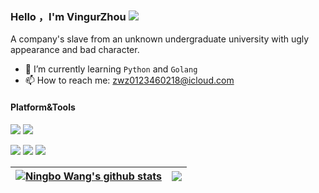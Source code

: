 ### Hello ，I'm VingurZhou               ![](https://komarev.com/ghpvc/?username=VingurZhou&style=flat-square&color=brightgreen)
A company's slave from an unknown undergraduate university with ugly appearance and bad character.
- 🌱 I’m currently learning `Python`  and `Golang`
- 📫 How to reach me: zwz0123460218@icloud.com
<!--
Here are some ideas to get you started:
- 🔭 I’m currently working on ...
- 🌱 I’m currently learning ...
- 👯 I’m looking to collaborate on ...
- 🤔 I’m looking for help with ...
- 💬 Ask me about ...
- 📫 How to reach me: ...
- 😄 Pronouns: ...
- ⚡ Fun fact: ...
-->

#### Platform&Tools

[![](https://img.shields.io/badge/macOS-Monterey-FD6585?style=flat-square&logo=Apple)](<[https://](https://www.apple.com/macos/big-sur/)>)
[![](https://img.shields.io/badge/ubuntu-8.04-blue?style=flat-square&logo=Centos)](https://ubuntu.com/)

[![](https://img.shields.io/badge/Jetbrains-Pycharm-green?style=flat-square&logo=Pycharm)](https://www.jetbrains.com/pycharm/)
[![](https://img.shields.io/badge/-Docker-2496ED?style=flat-square&logo=docker&logoColor=ffffff)](https://www.docker.com/)
[![](https://img.shields.io/badge/-Postman-ed7547?style=flat-square&logo=postman&logoColor=ffffff)](https://www.postman.com/)

| <a href="https://github.com/anuraghazra/github-readme-stats"><img align="center" src="https://github-readme-stats.vercel.app/api?username=VingurZhou&show_icons=true&theme=radical&hide_border=true" alt="Ningbo Wang's github stats" /></a> | <a href="https://github.com/anuraghazra/github-readme-stats"><img align="center" src="https://github-readme-stats.vercel.app/api/top-langs/?username=VingurZhou&layout=compact&hide_border=true&text_color=9ffef6&bg_color=000000" /></a> |
| ------------------------------------------------------------ | ------------------------------------------------------------ |




